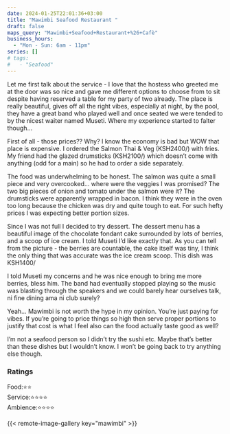 ```yaml
---
date: 2024-01-25T22:01:36+03:00
title: "Mawimbi Seafood Restaurant "
draft: false
maps_query: "Mawimbi+Seafood+Restaurant+%26+Cafè"
business_hours:
  - "Mon - Sun: 6am - 11pm"
series: []
# tags:
#   - "Seafood"
---
```


Let me first talk about the service - I love that the hostess who greeted me at the door was so nice and gave me different options to choose from to sit despite having reserved a table for my party of two already. The place is really beautiful, gives off all the right vibes, especially at night, by the pool, they have a great band who played well and once seated we were tended to by the nicest waiter named Museti. Where my experience started to falter though…

First of all - those prices?? Why? I know the economy is bad but WOW that place is expensive. I ordered the Salmon Thai & Veg (KSH2400/) with fries. My friend had the glazed drumsticks (KSH2100/) which doesn’t come with anything (odd for a main) so he had to order a side separately.

The food was underwhelming to be honest. The salmon was quite a small piece and very overcooked… where were the veggies I was promised? The two big pieces of onion and tomato under the salmon were it? The drumsticks were apparently wrapped in bacon. I think they were in the oven too long because the chicken was dry and quite tough to eat. For such hefty prices I was expecting better portion sizes.

Since I was not full I decided to try dessert. The dessert menu has a beautiful image of the chocolate fondant cake surrounded by lots of berries, and a scoop of ice cream. I told Museti I’d like exactly that. As you can tell from the picture - the berries are countable, the cake itself was tiny, I think the only thing that was accurate was the ice cream scoop. This dish was KSH1400/

I told Museti my concerns and he was nice enough to bring me more berries, bless him. The band had eventually stopped playing so the music was blasting through the speakers and we could barely hear ourselves talk, ni fine dining ama ni club surely?

Yeah… Mawimbi is not worth the hype in my opinion. You’re just paying for vibes. If you’re going to price things so high then serve proper portions to justify that cost is what I feel also can the food actually taste good as well?

I’m not a seafood person so I didn’t try the sushi etc. Maybe that’s better than these dishes but I wouldn’t know. I won’t be going back to try anything else though.

### Ratings

Food:⭐️⭐️<br>
Service:⭐️⭐️⭐️⭐️<br>
Ambience:⭐️⭐️⭐️⭐️<br>

{{< remote-image-gallery key="mawimbi" >}}
